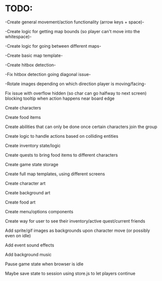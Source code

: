 # TODO:

-Create general movement/action functionality (arrow keys + space)-

-Create logic for getting map bounds (so player can't move into the whitespace)-

-Create logic for going between different maps-

-Create basic map template-

-Create hitbox detection-

-Fix hitbox detection going diagonal issue-

-Rotate images depending on which direction player is moving/facing-

Fix issue with overflow hidden (so char can go halfway to next screen) blocking tooltip when action happens near board edge

Create characters

Create food items

Create abilities that can only be done once certain characters join the group

Create logic to handle actions based on colliding entities

Create inventory state/logic

Create quests to bring food items to different characters

Create game state storage

Create full map templates, using different screens

Create character art

Create background art

Create food art

Create menu/options components

Create way for user to see their inventory/active quest/current friends

Add sprite/gif images as backgrounds upon character move (or possibly even on idle)

Add event sound effects

Add background music

Pause game state when browser is idle

Maybe save state to session using store.js to let players continue

